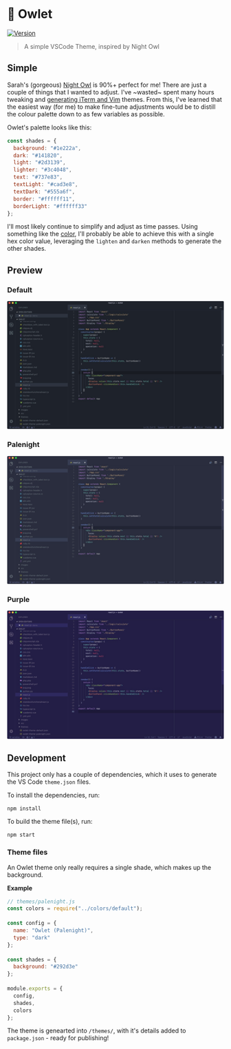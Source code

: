 # 🦉 Owlet

[![Version](https://vsmarketplacebadge.apphb.com/version/itsjonq.owlet.svg)](https://marketplace.visualstudio.com/items?itemName=itsjonq.owlet)

> A simple VSCode Theme, inspired by Night Owl

## Simple

Sarah's (gorgeous) [Night Owl](https://github.com/sdras/night-owl-vscode-theme) is 90%+ perfect for me! There are just a couple of things that I wanted to adjust.
I've ~wasted~ spent many hours tweaking and [generating iTerm and Vim](https://github.com/ItsJonQ/base16-builder) themes. From this, I've learned that the easiest way (for me) to make fine-tune adjustments would be to distill the colour palette down to as few variables as possible.

Owlet's palette looks like this:

```js
const shades = {
  background: "#1e222a",
  dark: "#141820",
  light: "#2d3139",
  lighter: "#3c4048",
  text: "#737e83",
  textLight: "#cad3e8",
  textDark: "#555a6f",
  border: "#ffffff11",
  borderLight: "#ffffff33"
};
```

I'll most likely continue to simplify and adjust as time passes. Using something like the [color](https://www.npmjs.com/package/color), I'll probably be able to achieve this with a single hex color value, leveraging the `lighten` and `darken` methods to generate the other shades.

## Preview

### Default

![Default](./images/owlet-default.jpg)

### Palenight

![palenight](./images/owlet-palenight.jpg)

### Purple

![purple](./images/owlet-purple.jpg)

## Development

This project only has a couple of dependencies, which it uses to generate the VS Code `theme.json` files.

To install the dependencies, run:

```
npm install
```

To build the theme file(s), run:

```
npm start
```

### Theme files

An Owlet theme only really requires a single shade, which makes up the background.

**Example**

```js
// themes/palenight.js
const colors = require("../colors/default");

const config = {
  name: "Owlet (Palenight)",
  type: "dark"
};

const shades = {
  background: "#292d3e"
};

module.exports = {
  config,
  shades,
  colors
};
```

The theme is genearted into `/themes/`, with it's details added to `package.json` - ready for publishing!
